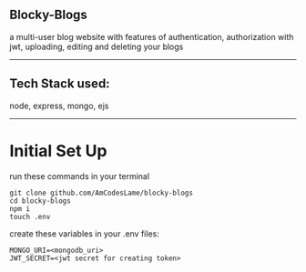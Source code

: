 ## Blocky-Blogs
a multi-user blog website with features of  authentication, authorization with jwt, uploading, editing and deleting your blogs

<hr>

## Tech Stack used:
node, express, mongo, ejs
<hr>

# Initial Set Up

run these commands in your terminal

```
git clone github.com/AmCodesLame/blocky-blogs
cd blocky-blogs
npm i
touch .env
```

create these variables in your .env files:

```
MONGO_URI=<mongodb_uri>
JWT_SECRET=<jwt secret for creating token>
```






